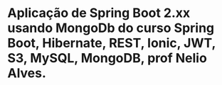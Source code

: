 # Aplicação de Spring Boot 2.xx usando MongoDb do curso Spring Boot, Hibernate, REST, Ionic, JWT, S3, MySQL, MongoDB, prof Nelio Alves.